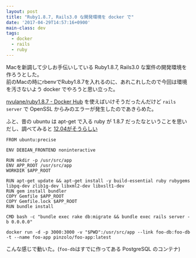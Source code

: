```yaml
---
layout: post
title: "Ruby1.8.7, Rails3.0 な開発環境を docker で"
date: '2017-04-29T14:57:16+0900'
main-class: dev
tags:
  - docker
  - rails
  - ruby
---
```


Macを新調して少しお手伝いしている Ruby1.8.7, Rails3.0 な案件の開発環境を作ろうとした。  
前のMacの時にrbenvでRuby1.8.7を入れるのに、あれこれしたので今回は環境を汚さないよう docker でやろうと思い立った。

[nvulane/ruby1\.8\.7 \- Docker Hub](https://hub.docker.com/r/nvulane/ruby1.8.7/) を使えばいけそうだったんだけど `rails server` で OpenSSL からみのエラーが発生したのであきらめた。

ふと、昔の ubuntu は apt-get で入る ruby が 1.8.7 だったなということを思いだし、調べてみると [12.04がそうらしい](http://packages.ubuntu.com/precise/ruby)  

```
FROM ubuntu:precise

ENV DEBIAN_FRONTEND noninteractive

RUN mkdir -p /usr/src/app
ENV APP_ROOT /usr/src/app
WORKDIR $APP_ROOT

RUN apt-get update && apt-get install -y build-essential ruby rubygems libpq-dev zlib1g-dev libxml2-dev libxslt1-dev
RUN gem install bundler
COPY Gemfile $APP_ROOT
COPY Gemfile.lock $APP_ROOT
RUN bundle install

CMD bash -c "bundle exec rake db:migrate && bundle exec rails server -b 0.0.0.0"
```

```
docker run -d -p 3000:3000 -v "$PWD":/usr/src/app --link foo-db:foo-db -t --name foo-app pinzolo/foo-app:latest
```

こんな感じで動いた。(`foo-db`はすでに作ってある PostgreSQL のコンテナ)
